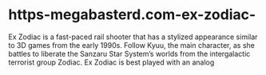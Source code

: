 # https-megabasterd.com-ex-zodiac-
Ex Zodiac is a fast-paced rail shooter that has a stylized appearance similar to 3D games from the early 1990s. Follow Kyuu, the main character, as she battles to liberate the Sanzaru Star System’s worlds from the intergalactic terrorist group Zodiac. Ex Zodiac is best played with an analog 
